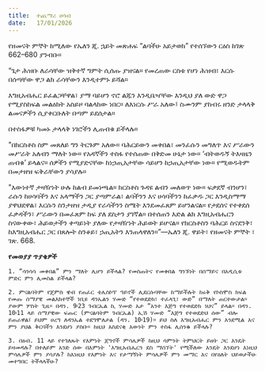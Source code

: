 ```yaml
---
title:  ተጨማሪ ሀሳብ
date:   17/01/2026
---
```


የዘመናት ምኞት ከሚለው የኤለን ጂ. ኋይት መጽሐፍ “ልባችሁ አይታወክ” የተሰኘውን ርዕስ ከገጽ 662–680 ያንብቡ።

“ጌታ ሕዝቡ ለራሳቸው ዝቅተኛ ግምት ሲሰጡ ያዝናል። የመረጠው ርስቱ የሆነ ሕዝብ፣ እርሱ በሰጣቸው ዋጋ ልክ ራሳቸውን እንዲተምኑ ይሻል።

እግዚአብሔር ይፈልጋቸዋል፣ ያማ ባይሆን ኖሮ ልጁን እንዲቤዣቸው እንዲህ ያለ ውድ ዋጋ የሚያስከፍል መልዕክት አስይዞ ባልላከው ነበር። ለእነርሱ ሥራ አለው፤ ስሙንም ያከብሩ ዘንድ ታላላቅ ልመናዎችን ሲያቀርቡለት በጣም ይደሰታል።

በተስፋዎቹ ካመኑ ታላላቅ ነገሮችን ሊጠብቁ ይችላሉ።

"በክርስቶስ ስም መጸለይ ግን ትርጉም አለው። ባሕርይውን መቀበል፣ መንፈሱን መግለጥ እና ሥራውን መሥራት አለብን ማለት ነው። የአዳኛችን ተስፋ የተሰጠው በቅድመ ሁኔታ ነው። ‘ብትወዱኝ ትእዛዜን ጠብቁ’ ይላልና። ሰዎችን የሚያድናቸው ከነኃጢአታቸው ሳይሆን ከኃጢአታቸው ነው። የሚወዱትም በመታዘዝ ፍቅራቸውን ያሳያሉ። 

"እውነተኛ ታዛዥነት ሁሉ ከልብ ይመነጫል። ክርስቶስ ጉዳዩ ልብን መለወጥ ነው። ፍቃደኛ ብንሆን፣ ራሱን ከሀሳባችን እና አላማችን ጋር ያጣምራል፣ ልባችንን እና ሀሳባችንን ከፈቃዱ ጋር እንዲስማማ ያዋህደዋል፣ እርሱን ስንታዘዝ ታዲያ የራሳችንን ስሜት እንደመፈጸም ይሆንልናል። የታደሰና የተቀደሰ ፈቃዳችን፣ ሥራውን በመፈጸም ከፍ ያለ ደስታን ያገኛል። በተሰጠን እድል ልክ እግዚአብሔርን ስናውቀው፣ ሕይወታችን ቀጣይነት ያለው የታዛዥነት ሕይወት ይሆናል። የክርስቶስን ባሕርይ ስናደንቅ፣ ከእግዚአብሔር ጋር በጸሎት ስንቆይ፣ ኃጢአትን እንጠላዋለን።”—ኤለን ጂ. ዋይት፣ የዘመናት ምኞት ፣ ገጽ. 668.

**የመወያያ ጥያቄዎች**

`1. “ሳንሳሳ መቀበል” ምን ማለት ሊሆን ይችላል? የመስጠትና የመቀበል ግንኙነት በሰማይና በአዲሲቱ ምድር ምን ሊመስል ይችላል?`

`2. ምናልባትም የጄምስ ዌብ የጠፈር ቴሌስኮፕ ዓይኖች ሊደርሱባቸው ከማይችሉት ከሩቅ የኮስሞስ ክፍል የመጡ ሰማያዊ መልእክተኞች ነቢዩ ዳንኤልን ሃሙድ “የተወደድክ፣ ተፈላጊ፣ ውድ” በማለት ጠርተውታል። ያውም ሦስት ጊዜ። በዳን. 9፡23 ገብርኤል ኪ ሃሙድ አታ “አንተ እጅግ የተወደድክ ነህና” ይላል። በዳን. 10፡11 ላይ ሰማያዊው ፍጡር (ምናልባትም ገብርኤል) ኢሽ ሃሙድ “እጅግ የተወደድህ ሰው” ብሎ ይጠራዋል፤ ይህም ሀረግ ለዳንኤል ተደግሞለታል (ዳን. 10፡19)። ይህ ስለ እግዚአብሔር ምን እንደሚል እና ምን ያህል ቅርባችን እንደሆነ ያስቡ። ከዚህ አስደናቂ እውነት ምን ተስፋ ሊሰንቁ ይችላሉ?`

`3. በዕብ. 11 ላይ የተገለጹት የእምነት ጀግኖች ምሳሌዎች ከዚህ ሳምንት ትምህርት ይዘት ጋር እንዴት ይዛመዳሉ? በተለይም አንድ ሰው በእምነት 'እግዚአብሔርን ደስ ማሰኘት' የሚችለው እንዴት እንደሆነ እነዚህ ምሳሌዎች ምን ያሳያሉ? ከእነዚህ የእምነት እና የታማኝነት ምሳሌዎች ምን መማር እና በየዕለት ህይወታችሁ መተግበር ትችላላችሁ?`